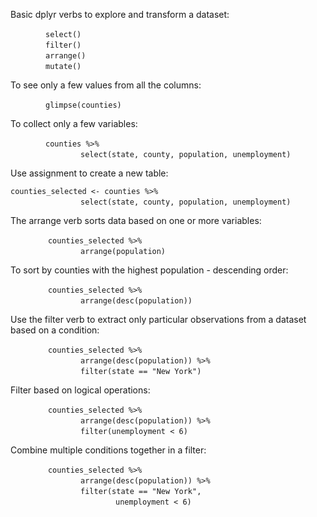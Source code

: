 Basic dplyr verbs to explore and transform a dataset:

&emsp;&emsp;&emsp;&emsp;` select() `  
&emsp;&emsp;&emsp;&emsp;` filter() `  
&emsp;&emsp;&emsp;&emsp;` arrange() `  
&emsp;&emsp;&emsp;&emsp;` mutate() `  

To see only a few values from all the columns:

&emsp;&emsp;&emsp;&emsp;` glimpse(counties) `  


To collect only a few variables:  

&emsp;&emsp;&emsp;&emsp;` counties %>% `  
&emsp;&emsp;&emsp;&emsp;&emsp;&emsp;&emsp;&emsp;` select(state, county, population, unemployment) `  

Use assignment to create a new table:  

` counties_selected <- counties %>% `  
&emsp;&emsp;&emsp;&emsp;&emsp;&emsp;&emsp;&emsp;` select(state, county, population, unemployment) `  

The arrange verb sorts data based on one or more variables:  

&emsp;&emsp;&emsp;&emsp; ` counties_selected %>% `   
&emsp;&emsp;&emsp;&emsp;&emsp;&emsp;&emsp;&emsp;` arrange(population) `  

To sort by counties with the highest population - descending order: 

&emsp;&emsp;&emsp;&emsp; ` counties_selected %>% `  
&emsp;&emsp;&emsp;&emsp;&emsp;&emsp;&emsp;&emsp;` arrange(desc(population)) `  

Use the filter verb to extract only particular observations from a dataset based on a condition:  

&emsp;&emsp;&emsp;&emsp; ` counties_selected %>% `  
&emsp;&emsp;&emsp;&emsp;&emsp;&emsp;&emsp;&emsp;` arrange(desc(population)) %>% `   
&emsp;&emsp;&emsp;&emsp;&emsp;&emsp;&emsp;&emsp;` filter(state == "New York") `  

Filter based on logical operations:

&emsp;&emsp;&emsp;&emsp; ` counties_selected %>% `  
&emsp;&emsp;&emsp;&emsp;&emsp;&emsp;&emsp;&emsp;` arrange(desc(population)) %>% `   
&emsp;&emsp;&emsp;&emsp;&emsp;&emsp;&emsp;&emsp;` filter(unemployment < 6) `  

Combine multiple conditions together in a filter:  

&emsp;&emsp;&emsp;&emsp; ` counties_selected %>% `  
&emsp;&emsp;&emsp;&emsp;&emsp;&emsp;&emsp;&emsp;` arrange(desc(population)) %>% `   
&emsp;&emsp;&emsp;&emsp;&emsp;&emsp;&emsp;&emsp;` filter(state == "New York", `  
&emsp;&emsp;&emsp;&emsp;&emsp;&emsp;&emsp;&emsp;&emsp;&emsp;&emsp;&emsp;` unemployment < 6) `  


